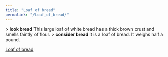 ```yaml
---
title: "Loaf of bread"
permalink: "/Loaf_of_bread/"
---
```


\> **look bread**
This large loaf of white bread has a thick brown crust and smells
faintly of
flour.
\> **consider bread**
It is a loaf of bread.
It weighs half a pound.

[Loaf of bread](Category:_Consumables "wikilink")
